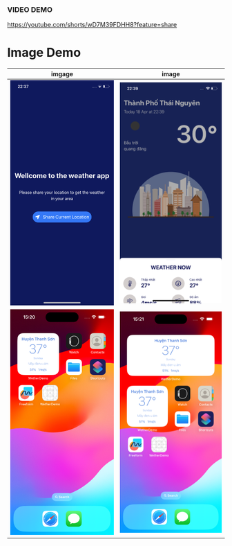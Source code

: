 ### VIDEO DEMO
https://youtube.com/shorts/wD7M39FDHH8?feature=share

# Image Demo

imgage             |  image
:-------------------------:|:-------------------------:
![](./docs/img1.PNG)  |  ![](./docs/img2.PNG)
![](./docs/demo3.png)  |  ![](./docs/demo4.png)


